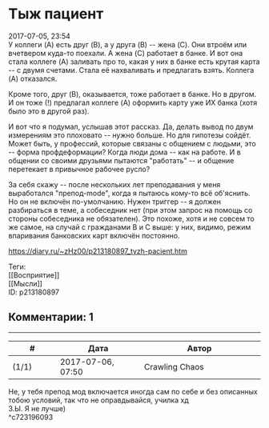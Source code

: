 Тыж пациент
===========

  
2017-07-05, 23:54  
 У коллеги (A) есть друг (B), а у друга (B) -- жена (C). Они втроём или вчетвером куда-то поехали. А жена (C) работает в банке. И вот она стала коллеге (A) заливать про то, какая у них в банке есть крутая карта -- с двумя счетами. Стала её нахваливать и предлагать взять. Коллега (A) отказался.   
   
 Кроме того, друг (B), оказывается, тоже работает в банке. Но в другом. И он тоже (!) предлагал коллеге (A) оформить карту уже ИХ банка (хотя было это в другой раз).   
   
 И вот что я подумал, услышав этот рассказ. Да, делать вывод по двум измерениям это плоховато -- нужно больше. Но для гипотезы сойдёт. Может быть, у профессий, которые связаны с общением с людьми, это -- форма профдеформации? Когда люди дома -- как на работе. И в общении со своими друзьями пытаются "работать" -- и общение перетекает в привычное рабочее русло?   
   
 За себя скажу -- после нескольких лет преподавания у меня выработался "препод-mode", когда я пытаюсь кому-то всё об'яснить. Но он не включён по-умолчанию. Нужен триггер -- я должен разбираться в теме, а собеседник нет (при этом запрос на помощь со стороны собеседника не обязателен). Это похоже, хотя и не совсем то же самое, на случай с гражданами B и C выше: у них, видимо, режим впаривания банковских карт включён постоянно.   
  
<https://diary.ru/~zHz00/p213180897_tyzh-pacient.htm>  
  
Теги:  
[[Восприятие]]  
[[Мысли]]  
ID: p213180897  


Комментарии: 1
--------------

  


---



|         #         |              Дата              |                     Автор                     |           ID           |
| --- | --- | --- | --- |
| (1/1) | 2017-07-06, 07:50 | Crawling Chaos | c723196093 |

  
 Не, у тебя препод мод включается иногда сам по себе и без описанных тобою условий, так что не оправдывайся, училка хд   
 З.Ы. Я не лучше)   
 ^c723196093